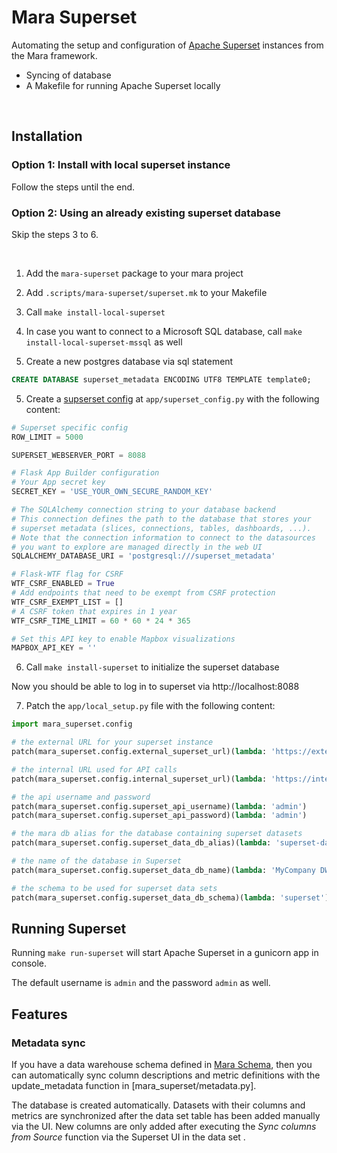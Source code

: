 # Mara Superset

Automating the setup and configuration of [Apache Superset](https://github.com/apache/superset) instances from the Mara framework.

* Syncing of database
* A Makefile for running Apache Superset locally

&nbsp;

## Installation

### Option 1: Install with local superset instance

Follow the steps until the end.

### Option 2: Using an already existing superset database

Skip the steps 3 to 6.

&nbsp;

1. Add the `mara-superset` package to your mara project
2. Add `.scripts/mara-superset/superset.mk` to your Makefile

3. Call `make install-local-superset`
4. In case you want to connect to a Microsoft SQL database, call `make install-local-superset-mssql` as well
5. Create a new postgres database via sql statement
```sql
CREATE DATABASE superset_metadata ENCODING UTF8 TEMPLATE template0;
```
5. Create a [supserset config](https://superset.apache.org/docs/installation/configuring-superset) at `app/superset_config.py` with the following content:
``` py
# Superset specific config
ROW_LIMIT = 5000

SUPERSET_WEBSERVER_PORT = 8088

# Flask App Builder configuration
# Your App secret key
SECRET_KEY = 'USE_YOUR_OWN_SECURE_RANDOM_KEY'

# The SQLAlchemy connection string to your database backend
# This connection defines the path to the database that stores your
# superset metadata (slices, connections, tables, dashboards, ...).
# Note that the connection information to connect to the datasources
# you want to explore are managed directly in the web UI
SQLALCHEMY_DATABASE_URI = 'postgresql:///superset_metadata'

# Flask-WTF flag for CSRF
WTF_CSRF_ENABLED = True
# Add endpoints that need to be exempt from CSRF protection
WTF_CSRF_EXEMPT_LIST = []
# A CSRF token that expires in 1 year
WTF_CSRF_TIME_LIMIT = 60 * 60 * 24 * 365

# Set this API key to enable Mapbox visualizations
MAPBOX_API_KEY = ''
```
6. Call `make install-superset` to initialize the superset database

Now you should be able to log in to superset via http://localhost:8088

7. Patch the `app/local_setup.py` file with the following content:
``` py
import mara_superset.config

# the external URL for your superset instance
patch(mara_superset.config.external_superset_url)(lambda: 'https://external-superset-url.com/')

# the internal URL used for API calls
patch(mara_superset.config.internal_superset_url)(lambda: 'https://internal-superset-dns-name.local/')

# the api username and password
patch(mara_superset.config.superset_api_username)(lambda: 'admin')
patch(mara_superset.config.superset_api_password)(lambda: 'admin')

# the mara db alias for the database containing superset datasets
patch(mara_superset.config.superset_data_db_alias)(lambda: 'superset-data-read')

# the name of the database in Superset
patch(mara_superset.config.superset_data_db_name)(lambda: 'MyCompany DWH')

# the schema to be used for superset data sets
patch(mara_superset.config.superset_data_db_schema)(lambda: 'superset')
```

## Running Superset

Running `make run-superset` will start Apache Superset in a gunicorn app in console.

The default username is `admin` and the password `admin` as well.

## Features

### Metadata sync

If you have a data warehouse schema defined in [Mara Schema](https://github.com/mara/mara-schema), then you can automatically sync column descriptions and metric definitions with the update_metadata function in [mara_superset/metadata.py].

The database is created automatically. Datasets with their columns and metrics are synchronized after the data set table has been added manually via the UI. New columns are only added after executing the *Sync columns from Source* function via the Superset UI in the data set .
